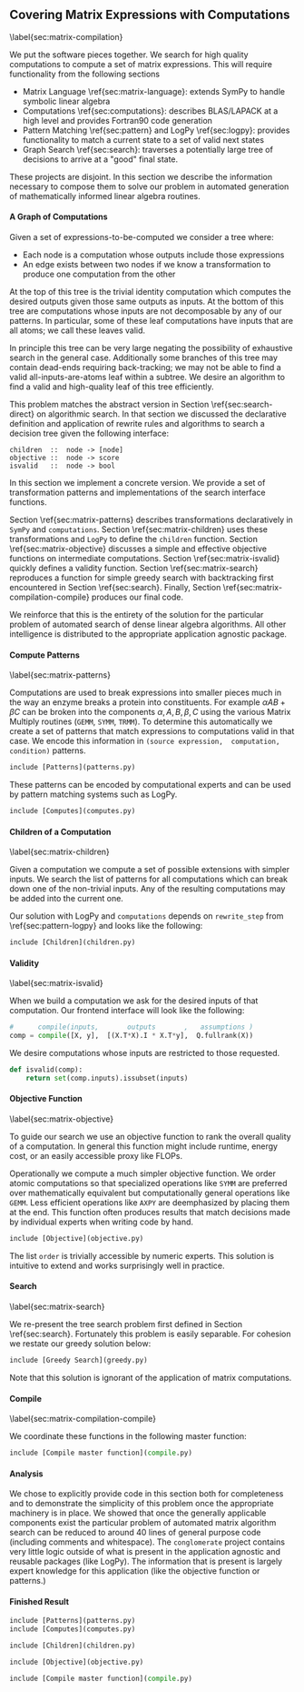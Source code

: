 
Covering Matrix Expressions with Computations
---------------------------------------------

\label{sec:matrix-compilation}

We put the software pieces together.  We search for high quality computations to compute a set of matrix expressions.  This will require functionality from the following sections

*   Matrix Language \ref{sec:matrix-language}: extends SymPy to handle symbolic linear algebra
*   Computations \ref{sec:computations}: describes BLAS/LAPACK at a high level and provides Fortran90 code generation
*   Pattern Matching \ref{sec:pattern} and LogPy \ref{sec:logpy}: provides functionality to match a current state to a set of valid next states
*   Graph Search \ref{sec:search}: traverses a potentially large tree of decisions to arrive at a "good" final state.

These projects are disjoint.  In this section we describe the information necessary to compose them to solve our problem in automated generation of mathematically informed linear algebra routines. 


#### A Graph of Computations

Given a set of expressions-to-be-computed we consider a tree where:

*   Each node is a computation whose outputs include those expressions
*   An edge exists between two nodes if we know a transformation to produce one computation from the other

At the top of this tree is the trivial identity computation which computes the desired outputs given those same outputs as inputs.  At the bottom of this tree are computations whose inputs are not decomposable by any of our patterns.  In particular, some of these leaf computations have inputs that are all atoms; we call these leaves valid.

In principle this tree can be very large negating the possibility of exhaustive search in the general case.  Additionally some branches of this tree may contain dead-ends requiring back-tracking; we may not be able to find a valid all-inputs-are-atoms leaf within a subtree.   We desire an algorithm to find a valid and high-quality leaf of this tree efficiently.

This problem matches the abstract version in Section \ref{sec:search-direct} on algorithmic search.  In that section we discussed the declarative definition and application of rewrite rules and algorithms to search a decision tree given the following interface: 

    children  ::  node -> [node]
    objective ::  node -> score
    isvalid   ::  node -> bool

In this section we implement a concrete version.  We provide a set of transformation patterns and implementations of the search interface functions.

Section \ref{sec:matrix-patterns} describes transformations declaratively in `SymPy` and `computations`.  Section \ref{sec:matrix-children} uses these transformations and `LogPy` to define the `children` function.  Section \ref{sec:matrix-objective} discusses a simple and effective objective functions on intermediate computations.  Section \ref{sec:matrix-isvalid} quickly defines a validity function.  Section \ref{sec:matrix-search} reproduces a function for simple greedy search with backtracking first encountered in Section \ref{sec:search}.  Finally, Section \ref{sec:matrix-compilation-compile} produces our final code.

We reinforce that this is the entirety of the solution for the particular problem of automated search of dense linear algebra algorithms.  All other intelligence is distributed to the appropriate application agnostic package.


#### Compute Patterns 

\label{sec:matrix-patterns}

Computations are used to break expressions into smaller pieces much in the way an enzyme breaks a protein into constituents.  For example $\alpha A B + \beta C$ can be broken into the components $\alpha, A, B, \beta, C$ using the various Matrix Multiply routines (`GEMM`, `SYMM`, `TRMM`).  To determine this automatically we create a set of patterns that match expressions to computations valid in that case.   We encode this information in `(source expression,  computation,  condition)` patterns.

~~~~~~~~~~~~~~Python
include [Patterns](patterns.py)
~~~~~~~~~~~~~~

These patterns can be encoded by computational experts and can be used by pattern matching systems such as LogPy.

~~~~~~~~~~~~~~Python
include [Computes](computes.py)
~~~~~~~~~~~~~~


#### Children of a Computation

\label{sec:matrix-children}

Given a computation we compute a set of possible extensions with simpler inputs.  We search the list of patterns for all computations which can break down one of the non-trivial inputs.  Any of the resulting computations may be added into the current one.

Our solution with LogPy and `computations` depends on `rewrite_step` from \ref{sec:pattern-logpy} and looks like the following:

~~~~~~~~~~~~~~Python
include [Children](children.py)
~~~~~~~~~~~~~~


#### Validity

\label{sec:matrix-isvalid}

When we build a computation we ask for the desired inputs of that computation.  Our frontend interface will look like the following:

~~~~~~~~~~~~~~Python
#      compile(inputs,       outputs       ,   assumptions )
comp = compile([X, y],  [(X.T*X).I * X.T*y],  Q.fullrank(X))
~~~~~~~~~~~~~~

We desire computations whose inputs are restricted to those requested.

~~~~~~~~~~~~~~Python
def isvalid(comp):
    return set(comp.inputs).issubset(inputs)
~~~~~~~~~~~~~~


#### Objective Function

\label{sec:matrix-objective}

To guide our search we use an objective function to rank the overall quality of a computation.  In general this function might include runtime, energy cost, or an easily accessible proxy like FLOPs.

Operationally we compute a much simpler objective function.  We order atomic computations so that specialized operations like `SYMM` are preferred over mathematically equivalent but computationally general operations like `GEMM`.  Less efficient operations like `AXPY` are deemphasized by placing them at the end.  This function often produces results that match decisions made by individual experts when writing code by hand. 

~~~~~~~~~~~~~~Python
include [Objective](objective.py)
~~~~~~~~~~~~~~

The list `order` is trivially accessible by numeric experts.  This solution is intuitive to extend and works surprisingly well in practice.


#### Search

\label{sec:matrix-search}

We re-present the tree search problem first defined in Section \ref{sec:search}.  Fortunately this problem is easily separable.  For cohesion we restate our greedy solution below:

~~~~~~~~~~~~~~Python
include [Greedy Search](greedy.py)
~~~~~~~~~~~~~~

Note that this solution is ignorant of the application of matrix computations.

#### Compile 

\label{sec:matrix-compilation-compile} 

We coordinate these functions in the following master function:

~~~~~~~~~~~~~~Python
include [Compile master function](compile.py)
~~~~~~~~~~~~~~

#### Analysis

We chose to explicitly provide code in this section both for completeness and to demonstrate the simplicity of this problem once the appropriate machinery is in place.
We showed that once the generally applicable components exist the particular problem of automated matrix algorithm search can be reduced to around 40 lines of general purpose code (including comments and whitespace).  The `conglomerate` project contains very little logic outside of what is present in the application agnostic and reusable packages (like LogPy).  The information that is present is largely expert knowledge for this application (like the objective function or patterns.)

#### Finished Result

~~~~~~~~~~~~~~Python
include [Patterns](patterns.py)
include [Computes](computes.py)

include [Children](children.py)

include [Objective](objective.py)

include [Compile master function](compile.py)
~~~~~~~~~~~~~~

